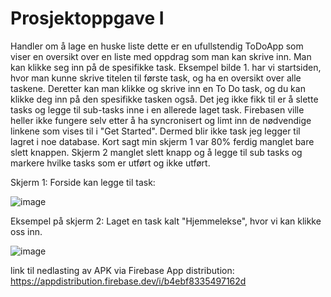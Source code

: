 # Prosjektoppgave I

Handler om å lage en huske liste dette er en ufullstendig ToDoApp som viser en oversikt over en liste med oppdrag som man kan skrive inn. Man kan klikke seg inn på de spesifikke task. Eksempel bilde 1. har vi startsiden, hvor man kunne skrive titelen til første task, og ha en oversikt over alle taskene. Deretter kan man klikke og skrive inn en To Do task, og du kan klikke deg inn på den spesifikke tasken også. Det jeg ikke fikk til er å slette tasks og legge til sub-tasks inne i en allerede laget task. Firebasen ville heller ikke fungere selv etter å ha syncronisert og limt inn de nødvendige linkene som vises til i "Get Started". Dermed blir ikke task jeg legger til lagret i noe database. Kort sagt min skjerm 1 var 80% ferdig manglet bare slett knappen. Skjerm 2 manglet slett knapp og å legge til sub tasks og markere hvilke tasks som er utført og ikke utført.

Skjerm 1:
Forside kan legge til task:

![image](https://user-images.githubusercontent.com/77720622/114768506-3b7b5f00-9d69-11eb-826d-7bf9d6a6561a.png)

Eksempel på skjerm 2:
Laget en task kalt "Hjemmelekse", hvor vi kan klikke oss inn.

![image](https://user-images.githubusercontent.com/77720622/114768689-839a8180-9d69-11eb-8869-ab3819a4e339.png)

link til nedlasting av APK via Firebase App distribution:
https://appdistribution.firebase.dev/i/b4ebf8335497162d
